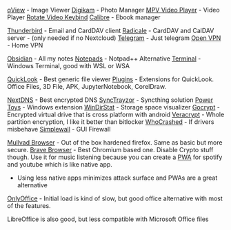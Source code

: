 [qView](https://github.com/jurplel/qView) - Image Viewer 
[Digikam](https://www.digikam.org/) - Photo Manager
[MPV Video Player](https://mpv.io/) - Video Player [Rotate Video Keybind](https://askubuntu.com/questions/1212733/rotate-video-by-a-keyboard-shortcut-in-mpv)
[Calibre](https://calibre-ebook.com/) - Ebook manager

[Thunderbird](https://www.thunderbird.net/en-US/) - Email and CardDAV client
[Radicale](https://github.com/39aldo39/Radicale-DecSync) - CardDAV and CalDAV server - (only needed if no Nextcloud)
[Telegram](https://telegram.org/) - Just telegram
[Open VPN](https://openvpn.net/) - Home VPN

[Obsidian](https://obsidian.md/) - All my notes
[Notepads](https://github.com/0x7c13/Notepads) - Notpad++ Alternative
[Terminal](https://github.com/microsoft/terminal) - Windows Terminal, good with WSL or WSA

[QuickLook](https://github.com/QL-Win/QuickLook) - Best generic file viewer
[Plugins](https://github.com/QL-Win/QuickLook/wiki/Available-Plugins) - Extensions for QuickLook. Office Files, 3D File, APK, JupyterNotebook, CorelDraw.

[NextDNS](https://nextdns.io/) - Best encrypted DNS
[SyncTrayzor](https://github.com/canton7/SyncTrayzor) - Syncthing solution
[Power Toys](https://github.com/microsoft/PowerToys) - Windows extension
[WinDirStat](https://windirstat.net/) - Storage space visualizer
[Gocrypt](https://nuetzlich.net/gocryptfs/) - Encrypted virtual drive that is cross platform with android
[Veracrypt](https://www.veracrypt.fr/en/Home.html) - Whole partition encryption, I like it better than bitlocker
[WhoCrashed](https://www.resplendence.com/whocrashed) - If drivers misbehave
[Simplewall](https://github.com/henrypp/simplewall) - GUI Firewall

[Mullvad Browser](https://github.com/mullvad/mullvad-browser) - Out of the box hardened firefox. Same as basic but more secure.
[Brave Browser](https://brave.com/) - Best Chromium based one. Disable Crypto stuff though. Use it for music listening because you can create a [PWA](https://www.friedrichkurz.me/blog/2022/08/21/pwa-with-brave/) for spotify and youtube which is like native app.
- Using less native apps minimizes attack surface and PWAs are a great alternative

[OnlyOffice](https://www.onlyoffice.com/) - Initial load is kind of slow, but good office alternative with most of the features.

LibreOffice is also good, but less compatible with Microsoft Office files